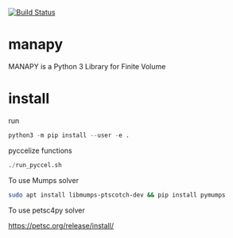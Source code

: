[![Build Status](https://travis-ci.org/pyccel/manapy.svg?branch=master)](https://travis-ci.org/pyccel/manapy)


# manapy
MANAPY is a Python 3 Library for Finite Volume

# install

run 

```python
python3 -m pip install --user -e .
```

pyccelize functions

```python
./run_pyccel.sh
```

To use Mumps solver

```sh
sudo apt install libmumps-ptscotch-dev && pip install pymumps
```


To use petsc4py solver

https://petsc.org/release/install/

